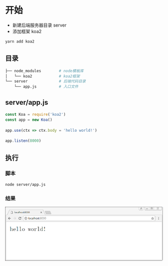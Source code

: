 # 开始

- 新建后端服务器目录 server
- 添加框架 koa2
```sh
yarn add koa2
```

## 目录
```sh
├── node_modules        # node模板库
│   └── koa2            # koa2框架
└── server              # 后端代码目录
    └── app.js          # 入口文件
```

## server/app.js
``` js
const Koa = require('koa2')
const app = new Koa()

app.use(ctx => ctx.body = 'hello world!')

app.listen(8000)
```

## 执行

### 脚本
```sh
node server/app.js
```

### 结果
![result](../images/001.png)